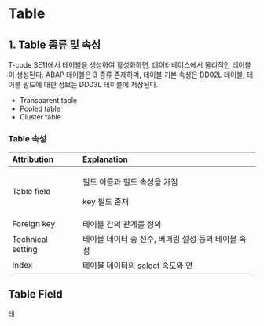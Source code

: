 # Table

## 1. Table 종류 및 속성

T-code SE11에서 테이블을 생성하여 활성화하면, 데이터베이스에서 물리적인 테이블이 생성된다. ABAP 테이블은 3 종류 존재하며, 테이블 기본 속성은 DD02L 테이블, 테이블 필드에 대한 정보는 DD03L 테이블에 저장된다.

* Transparent table
* Pooled table
* Cluster table

### Table 속성

<table>
  <thead>
    <tr>
      <th style="text-align:left">Attribution</th>
      <th style="text-align:left">Explanation</th>
    </tr>
  </thead>
  <tbody>
    <tr>
      <td style="text-align:left">Table field</td>
      <td style="text-align:left">
        <p>&#xD544;&#xB4DC; &#xC774;&#xB984;&#xACFC; &#xD544;&#xB4DC; &#xC18D;&#xC131;&#xC744;
          &#xAC00;&#xC9D0;</p>
        <p>key &#xD544;&#xB4DC; &#xC874;&#xC7AC;</p>
      </td>
    </tr>
    <tr>
      <td style="text-align:left">Foreign key</td>
      <td style="text-align:left">&#xD14C;&#xC774;&#xBE14; &#xAC04;&#xC758; &#xAD00;&#xACC4;&#xB97C; &#xC815;&#xC758;</td>
    </tr>
    <tr>
      <td style="text-align:left">Technical setting</td>
      <td style="text-align:left">&#xD14C;&#xC774;&#xBE14; &#xB370;&#xC774;&#xD130; &#xCD1D; &#xC120;&#xC218;,
        &#xBC84;&#xD37C;&#xB9C1; &#xC124;&#xC815; &#xB4F1;&#xC758; &#xD14C;&#xC774;&#xBE14;
        &#xC18D;&#xC131;</td>
    </tr>
    <tr>
      <td style="text-align:left">Index</td>
      <td style="text-align:left">&#xD14C;&#xC774;&#xBE14; &#xB370;&#xC774;&#xD130;&#xC758; select &#xC18D;&#xB3C4;&#xC640;
        &#xC5F0;</td>
    </tr>
  </tbody>
</table>

## Table Field

테

